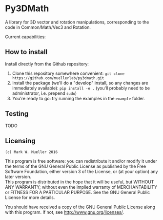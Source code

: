 Py3DMath
=========

A library for 3D vector and rotation manipulations, corresponding to the code in Common/Math/Vec3 and Rotation.

Current capabilities:

How to install
--------------
Install directly from the Github repository:

1. Clone this repository somewhere convenient: `git clone https://github.com/muellerlab/py3dmath.git`
2. Install the package (we'll do a "develop" install, so any changes are immediately available):  `pip install -e .` (you'll probably need to be administrator, i.e. prepend `sudo`)
3. You're ready to go: try running the examples in the `example` folder.


Testing 
-------
TODO


Licensing
---------
`(c) Mark W. Mueller 2016`

This program is free software: you can redistribute it and/or modify it under the terms of the GNU General Public License as published by the Free Software Foundation, either version 3 of the License, or (at your option) any later version.  
This program is distributed in the hope that it will be useful, but WITHOUT ANY WARRANTY; without even the implied warranty of MERCHANTABILITY or FITNESS FOR A PARTICULAR PURPOSE.  See the GNU General Public License for more details.

You should have received a copy of the GNU General Public License along with this program.  If not, see <http://www.gnu.org/licenses/>.

 


